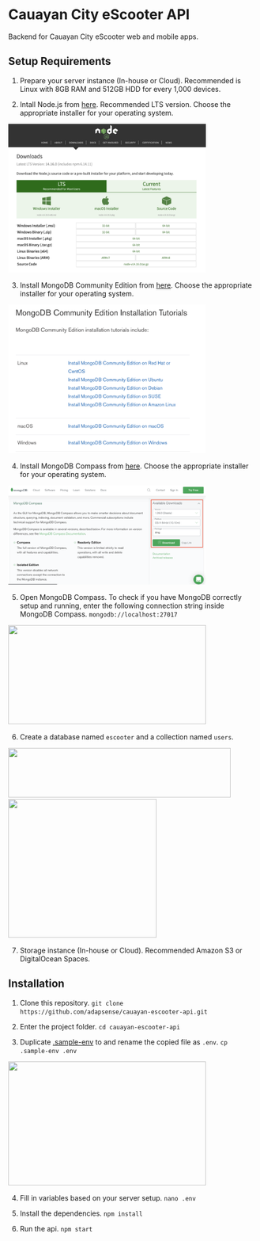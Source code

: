 # Cauayan City eScooter API
Backend for Cauayan City eScooter web and mobile apps.

## Setup Requirements
1. Prepare your server instance (In-house or Cloud). Recommended is Linux with 8GB RAM and 512GB HDD for every 1,000 devices.

2. Intall Node.js from [here](https://nodejs.org/en/download/). Recommended LTS version. Choose the appropriate installer for your operating system.
<img src="./screenshots/01.png" width="400" height="300" >

3. Install MongoDB Community Edition from [here](https://docs.mongodb.com/manual/installation/). Choose the appropriate installer for your operating system.
<img src="./screenshots/02.png" width="400" height="300" >

4. Install MongoDB Compass from [here](https://www.mongodb.com/try/download/compass). Choose the appropriate installer for your operating system.
<img src="./screenshots/03.png" width="400" height="200" >

5. Open MongoDB Compass. To check if you have MongoDB correctly setup and running, enter the following connection string inside MongoDB Compass.
```mongodb://localhost:27017```
<img src="./screenshots/04.png" width="400" height="200" >

6. Create a database named `escooter` and a collection named `users`.
<img src="./screenshots/05.png" width="450" height="100" >
<img src="./screenshots/06.png" width="300" height="280" >

7. Storage instance (In-house or Cloud). Recommended Amazon S3 or DigitalOcean Spaces.

## Installation
1. Clone this repository.
```git clone https://github.com/adapsense/cauayan-escooter-api.git```

2. Enter the project folder.
```cd cauayan-escooter-api```

3. Duplicate [.sample-env](./sample-env) to and rename the copied file as `.env`.
```cp .sample-env .env```
<img src="./screenshots/07.png" width="400" height="250" >

4. Fill in variables based on your server setup.
```nano .env```

5. Install the dependencies.
```npm install```

6. Run the api.
```npm start```
